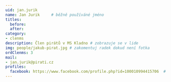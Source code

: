 ```yaml
---
uid: jan.jurik
name: Jan Jurik  	# běžně používáné jméno
titles:
  before:
  after:
category:
- clenms
description: Člen pirátů v MS Kladno # zobrazuje se v lide
img: people/jakub-pirat.jpg # zakomentuj radek dokud není fotka
ordClenms: 3
mail:
- jan.jurik@pirati.cz
profiles:
  facebook: https://www.facebook.com/profile.php?id=100010994415706  # pokud nema, staci smazat tuto radku
---
```

